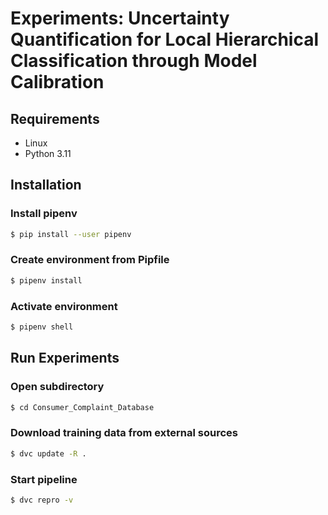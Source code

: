 # Experiments: Uncertainty Quantification for Local Hierarchical Classification through Model Calibration

## Requirements
- Linux
- Python 3.11

## Installation
### Install pipenv
```bash
$ pip install --user pipenv
```
### Create environment from Pipfile
```bash
$ pipenv install
```
### Activate environment
```bash
$ pipenv shell
```

## Run Experiments
### Open subdirectory
```bash
$ cd Consumer_Complaint_Database
```

### Download training data from external sources
```bash
$ dvc update -R .
```

### Start pipeline
```bash
$ dvc repro -v
```
